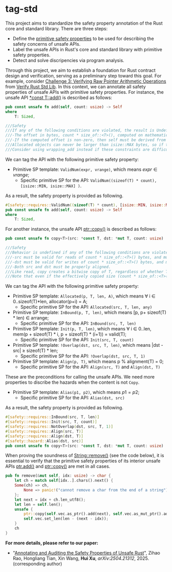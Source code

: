 # tag-std

This project aims to standardize the safety property annotation of the Rust core and standard library. There are three steps:
- Define the [primitive safety properties](primitive-sp.md) to be used for describing the safety concerns of unsafe APIs.
- Label the unsafe APIs in Rust's core and standard library with primitive safety properties.
- Detect and solve discripencies via program analysis.

Through this project, we aim to establish a foundation for Rust contract design and verification, serving as a preliminary step toward this goal.
For example, consider [Challenge 3: Verifying Raw Pointer Arithmetic Operations](https://model-checking.github.io/verify-rust-std/challenges/0003-pointer-arithmentic.html) from [Verify Rust Std Lib](https://model-checking.github.io/verify-rust-std/intro.html).  In this context, we can annotate all safety properties of unsafe APIs with primitive safety properties. For instance, the unsafe API [*const T::add()](https://doc.rust-lang.org/beta/core/primitive.pointer.html#method.add) is described as follows:

```rust
pub const unsafe fn add(self, count: usize) -> Self
where
    T: Sized,

///Safety
///If any of the following conditions are violated, the result is Undefined Behavior:
///-The offset in bytes, count * size_of::<T>(), computed on mathematical integers (without ``wrapping around''), must fit in an isize.
///-If the computed offset is non-zero, then self must be derived from a pointer to some allocated object, and the entire memory range between self and the result must be in bounds of that allocated object. In particular, this range must not “wrap around” the edge of the address space.
///Allocated objects can never be larger than isize::MAX bytes, so if the computed offset stays in bounds of the allocated object, it is guaranteed to satisfy the first requirement. This implies, for instance, that vec.as_ptr().add(vec.len()) (for vec: Vec<T>) is always safe.
///Consider using wrapping_add instead if these constraints are difficult to satisfy. The only advantage of this method is that it enables more aggressive compiler optimizations.
```

We can tag the API with the following primitive safety property:
- Primitive SP template: `ValidNum(expr, vrange)`, which means $expr \in vrange$;
    - Specific primitive SP for the API: `ValidNum((sizeof(T) * count), [isize::MIN, isize::MAX] )`.

As a result, the safety property is provided as following.
```rust
#[safety::requires::ValidNum((sizeof(T) * count), [isize::MIN, isize::MAX])]
pub const unsafe fn add(self, count: usize) -> Self
where
    T: Sized,
```

For another instance, the unsafe API [ptr::copy()](https://doc.rust-lang.org/beta/core/ptr/fn.copy.html) is described as follows:
```rust
pub const unsafe fn copy<T>(src: *const T, dst: *mut T, count: usize)

///Safety
///Behavior is undefined if any of the following conditions are violated:
///-src must be valid for reads of count * size_of::<T>() bytes, and must remain valid even when dst is written for count * size_of::<T>() bytes. (This means if the memory ranges overlap, the two pointers must not be subject to aliasing restrictions relative to each other.)
///-dst must be valid for writes of count * size_of::<T>() bytes, and must remain valid even when src is read for count * size_of::<T>() bytes.
///-Both src and dst must be properly aligned.
///Like read, copy creates a bitwise copy of T, regardless of whether T is Copy. If T is not Copy, using both the values in the region beginning at *src and the region beginning at *dst can violate memory safety.
///Note that even if the effectively copied size (count * size_of::<T>()) is 0, the pointers must be properly aligned.
```

We can tag the API with the following primitive safety property:
- Primitive SP template: `Allocated(p, T, len, A)`, which means $\forall$ i $\in$ 0..sizeof(T)*len, allocator(p+i) = A;
    - Specific primitive SP for the API: `Allocated(src, T, len, any)`
- Primitive SP template: `InBound(p, T, len)`, which means [p, p+ sizeof(T) * len) $\in$ arrange;
   - Specific primitive SP for the API: `InBound(src, T, len)`
- Primitive SP template: `Init(p, T, len)`, which means $\forall$ i $\in$ 0..len, mem(p + sizeof(T) * i, p + sizeof(T) * (i+1)) = valid(T);
    - Specific primitive SP for the API: `Init(src, T, count)`
- Primitive SP template: `!Overlap(dst, src, T, len)`, which means \|dst - src\| $\ge$ sizeof(T) * len;
    - Specific primitive SP for the API: `!Overlap(dst, src, T, 1)`
- Primitive SP template: `Align(p, T)`, which means  p \% alignment(T) = 0;
    - Specific primitive SP for the API: `Align(src, T)` and `Align(dst, T)`

These are the preconditions for calling the unsafe APIs. We need more properties to discribe the hazards when the content is not `Copy`.

- Primitive SP template: `Alias(p1, p2)`, which means $p1 = p2$;
    - Specific primitive SP for the API: `Alias(dst, src)`


As a result, the safety property is provided as following.
```rust
#[safety::requires::InBound(src, T, len)]
#[safety::requires::Init(src, T, count)]
#[safety::requires::NotOverlap(dst, src, T, 1)]
#[safety::requires::Align(src, T)]
#[safety::requires::Align(dst, T)]
#[safety::hazard::Alias(dst, src)]
pub const unsafe fn copy<T>(src: *const T, dst: *mut T, count: usize)
```

When proving the soundness of [String::remove()](https://doc.rust-lang.org/beta/alloc/string/struct.String.html#method.remove) (see the code below), it is essential to verify that the primitive safety properties of its interior unsafe APIs [ptr.add()](https://doc.rust-lang.org/beta/core/primitive.pointer.html#method.add) and [ptr::copy()](https://doc.rust-lang.org/beta/core/ptr/fn.copy.html) are met in all cases.

```rust
pub fn remove(&mut self, idx: usize) -> char {
    let ch = match self[idx..].chars().next() {
    Some(ch) => ch,
        None => panic!("cannot remove a char from the end of a string"),
    };
    let next = idx + ch.len_utf8();
    let len = self.len();
    unsafe {
        ptr::copy(self.vec.as_ptr().add(next), self.vec.as_mut_ptr().add(idx), len - next);
        self.vec.set_len(len - (next - idx));
    }
    ch
}
```

**For more details, please refer to our paper:**
- "[Annotating and Auditing the Safety Properties of Unsafe Rust](https://arxiv.org/abs/2504.21312)", Zihao Rao, Hongliang Tian, Xin Wang, **Hui Xu**, _arXiv:2504.21312_, 2025. (corresponding author)
